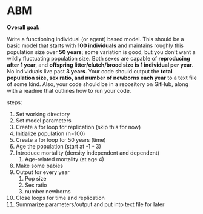 # ABM

**Overall goal:**

Write a functioning individual (or agent) based model. This should be a basic model that starts with **100 individuals** and maintains roughly this population size over **50 years**; some variation is good, but you don’t want a wildly fluctuating population size. Both sexes are capable of **reproducing after 1 year**, and **offspring litter/clutch/brood size is 1 individual per year**. No individuals live past **3 years**. Your code should output the **total population size, sex ratio, and number of newborns each year** to a text file of some kind. Also, your code should be in a repository on GitHub, along with a readme that outlines how to run your code.


steps:
1. Set working directory
1. Set model parameters
1. Create a for loop for replication (skip this for now)
1. Initialize population (n=100)
1. Create a for loop for 50 years (time)
  1. Age the population (start at -1 - 3)
  1. Introduce mortality (density independent and dependent)
      1. Age-related mortality (at age 4)
  1. Make some babies
  1. Output for every year
      1. Pop size
      1. Sex ratio
      1. number newborns
1. Close loops for time and replication
1. Summarize parameters/output and put into text file for later
